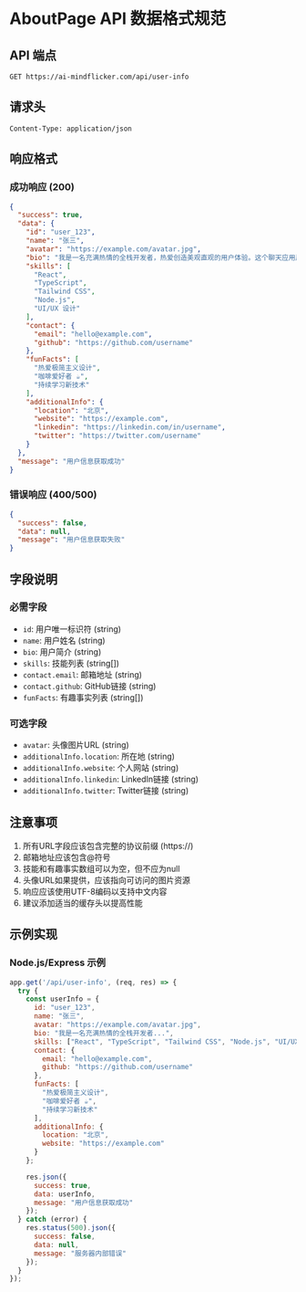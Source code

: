 # AboutPage API 数据格式规范

## API 端点
```
GET https://ai-mindflicker.com/api/user-info
```

## 请求头
```
Content-Type: application/json
```

## 响应格式

### 成功响应 (200)
```json
{
  "success": true,
  "data": {
    "id": "user_123",
    "name": "张三",
    "avatar": "https://example.com/avatar.jpg",
    "bio": "我是一名充满热情的全栈开发者，热爱创造美观直观的用户体验。这个聊天应用展示了现代Web开发技术，专注于简洁的设计和流畅的交互。",
    "skills": [
      "React",
      "TypeScript", 
      "Tailwind CSS",
      "Node.js",
      "UI/UX 设计"
    ],
    "contact": {
      "email": "hello@example.com",
      "github": "https://github.com/username"
    },
    "funFacts": [
      "热爱极简主义设计",
      "咖啡爱好者 ☕",
      "持续学习新技术"
    ],
    "additionalInfo": {
      "location": "北京",
      "website": "https://example.com",
      "linkedin": "https://linkedin.com/in/username",
      "twitter": "https://twitter.com/username"
    }
  },
  "message": "用户信息获取成功"
}
```

### 错误响应 (400/500)
```json
{
  "success": false,
  "data": null,
  "message": "用户信息获取失败"
}
```

## 字段说明

### 必需字段
- `id`: 用户唯一标识符 (string)
- `name`: 用户姓名 (string)
- `bio`: 用户简介 (string)
- `skills`: 技能列表 (string[])
- `contact.email`: 邮箱地址 (string)
- `contact.github`: GitHub链接 (string)
- `funFacts`: 有趣事实列表 (string[])

### 可选字段
- `avatar`: 头像图片URL (string)
- `additionalInfo.location`: 所在地 (string)
- `additionalInfo.website`: 个人网站 (string)
- `additionalInfo.linkedin`: LinkedIn链接 (string)
- `additionalInfo.twitter`: Twitter链接 (string)

## 注意事项

1. 所有URL字段应该包含完整的协议前缀 (https://)
2. 邮箱地址应该包含@符号
3. 技能和有趣事实数组可以为空，但不应为null
4. 头像URL如果提供，应该指向可访问的图片资源
5. 响应应该使用UTF-8编码以支持中文内容
6. 建议添加适当的缓存头以提高性能

## 示例实现

### Node.js/Express 示例
```javascript
app.get('/api/user-info', (req, res) => {
  try {
    const userInfo = {
      id: "user_123",
      name: "张三",
      avatar: "https://example.com/avatar.jpg",
      bio: "我是一名充满热情的全栈开发者...",
      skills: ["React", "TypeScript", "Tailwind CSS", "Node.js", "UI/UX 设计"],
      contact: {
        email: "hello@example.com",
        github: "https://github.com/username"
      },
      funFacts: [
        "热爱极简主义设计",
        "咖啡爱好者 ☕", 
        "持续学习新技术"
      ],
      additionalInfo: {
        location: "北京",
        website: "https://example.com"
      }
    };

    res.json({
      success: true,
      data: userInfo,
      message: "用户信息获取成功"
    });
  } catch (error) {
    res.status(500).json({
      success: false,
      data: null,
      message: "服务器内部错误"
    });
  }
});
```
